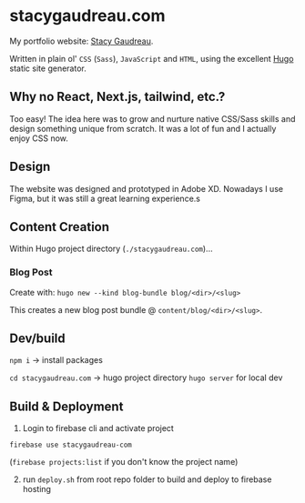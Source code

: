 # stacygaudreau.com

My portfolio website: [Stacy Gaudreau](https://stacygaudreau.com).

Written in plain ol' `CSS` (`Sass`), `JavaScript` and `HTML`, using the excellent [Hugo](https://gohugo.io/) static site generator.

## Why no React, Next.js, tailwind, etc.?

Too easy! The idea here was to grow and nurture native CSS/Sass skills and design something unique from scratch. It was a lot of fun and I actually enjoy CSS now.

## Design

The website was designed and prototyped in Adobe XD. Nowadays I use Figma, but it was still a great learning experience.s

## Content Creation

Within Hugo project directory (`./stacygaudreau.com`)...

### Blog Post

Create with: `hugo new --kind blog-bundle blog/<dir>/<slug>`

This creates a new blog post bundle @ `content/blog/<dir>/<slug>`.

## Dev/build

`npm i` -> install packages

`cd stacygaudreau.com` -> hugo project directory
`hugo server` for local dev

## Build & Deployment

1. Login to firebase cli and activate project

`firebase use stacygaudreau-com`

(`firebase projects:list` if you don't know the project name)

2. run `deploy.sh` from root repo folder to build and deploy to firebase hosting